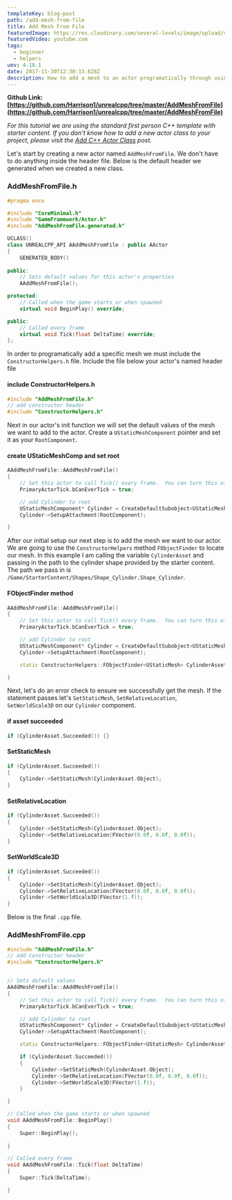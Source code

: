 ```yaml
---
templateKey: blog-post
path: /add-mesh-from-file
title: Add Mesh From File
featuredImage: https://res.cloudinary.com/several-levels/image/upload/v1512222942/add-mesh-from-file_qwbthi.jpg
featuredVideo: youtube.com
tags:
  - beginner
  - helpers
uev: 4.18.1
date: 2017-11-30T12:30:13.628Z
description: How to add a mesh to an actor programatically through using the ConstructorHelpers script.
---
```

**Github Link: [https://github.com/Harrison1/unrealcpp/tree/master/AddMeshFromFile](https://github.com/Harrison1/unrealcpp/tree/master/AddMeshFromFile)**

*For this tutorial we are using the standard first person C++ template with starter content. If you don't know how to add a new actor class to your project, please visit the [Add C++ Actor Class](/add-actor-class) post.*

Let's start by creating a new actor named `AddMeshFromFile`. We don't have to do anything inside the header file. Below is the default header we generated when we created a new class.

### AddMeshFromFile.h
```cpp
#pragma once

#include "CoreMinimal.h"
#include "GameFramework/Actor.h"
#include "AddMeshFromFile.generated.h"

UCLASS()
class UNREALCPP_API AAddMeshFromFile : public AActor
{
	GENERATED_BODY()
	
public:	
	// Sets default values for this actor's properties
	AAddMeshFromFile();

protected:
	// Called when the game starts or when spawned
	virtual void BeginPlay() override;

public:	
	// Called every frame
	virtual void Tick(float DeltaTime) override;
};
```

In order to programatically add a specific mesh we must include the `ConstructorHelpers.h` file. Include the file below your actor's named header file

#### include ConstructorHelpers.h
```cpp
#include "AddMeshFromFile.h"
// add constructor header
#include "ConstructorHelpers.h"
``` 

Next in our actor's init function we will set the default values of the mesh we want to add to the actor. Create a `UStaticMeshComponent` pointer and set it as your `RootComponent`.

#### create UStaticMeshComp and set root
```cpp
AAddMeshFromFile::AAddMeshFromFile()
{
 	// Set this actor to call Tick() every frame.  You can turn this off to improve performance if you don't need it.
	PrimaryActorTick.bCanEverTick = true;

	// add Cylinder to root
    UStaticMeshComponent* Cylinder = CreateDefaultSubobject<UStaticMeshComponent>(TEXT("VisualRepresentation"));
    Cylinder->SetupAttachment(RootComponent);

}
```

After our initial setup our next step is to add the mesh we want to our actor. We are going to use the `ConstructorHelpers` method `FObjectFinder` to locate our mesh. In this example I am calling the variable `CylinderAsset` and passing in the path to the cylinder shape provided by the starter content. The path we pass in is `/Game/StarterContent/Shapes/Shape_Cylinder.Shape_Cylinder`.

#### FObjectFinder method

```cpp
AAddMeshFromFile::AAddMeshFromFile()
{
 	// Set this actor to call Tick() every frame.  You can turn this off to improve performance if you don't need it.
	PrimaryActorTick.bCanEverTick = true;

	// add Cylinder to root
    UStaticMeshComponent* Cylinder = CreateDefaultSubobject<UStaticMeshComponent>(TEXT("VisualRepresentation"));
    Cylinder->SetupAttachment(RootComponent);

    static ConstructorHelpers::FObjectFinder<UStaticMesh> CylinderAsset(TEXT("/Game/StarterContent/Shapes/Shape_Cylinder.Shape_Cylinder"));

}
```

Next, let's do an error check to ensure we successfully get the mesh. If the statement passes let's `SetStaticMesh`, `SetRelativeLocation`, `SetWorldScale3D` on our `Cylinder` component.

#### if asset succeeded
```cpp
if (CylinderAsset.Succeeded()) {}
```

#### SetStaticMesh
```cpp
if (CylinderAsset.Succeeded()) 
{
    Cylinder->SetStaticMesh(CylinderAsset.Object);
}
```

#### SetRelativeLocation
```cpp
if (CylinderAsset.Succeeded()) 
{
    Cylinder->SetStaticMesh(CylinderAsset.Object);
    Cylinder->SetRelativeLocation(FVector(0.0f, 0.0f, 0.0f));
}
```

#### SetWorldScale3D
```cpp
if (CylinderAsset.Succeeded()) 
{
    Cylinder->SetStaticMesh(CylinderAsset.Object);
    Cylinder->SetRelativeLocation(FVector(0.0f, 0.0f, 0.0f));
    Cylinder->SetWorldScale3D(FVector(1.f));
}
```

Below is the final `.cpp` file.

### AddMeshFromFile.cpp
```cpp
#include "AddMeshFromFile.h"
// add constructor header
#include "ConstructorHelpers.h"


// Sets default values
AAddMeshFromFile::AAddMeshFromFile()
{
 	// Set this actor to call Tick() every frame.  You can turn this off to improve performance if you don't need it.
	PrimaryActorTick.bCanEverTick = true;

	// add Cylinder to root
    UStaticMeshComponent* Cylinder = CreateDefaultSubobject<UStaticMeshComponent>(TEXT("VisualRepresentation"));
    Cylinder->SetupAttachment(RootComponent);

    static ConstructorHelpers::FObjectFinder<UStaticMesh> CylinderAsset(TEXT("/Game/StarterContent/Shapes/Shape_Cylinder.Shape_Cylinder"));

	if (CylinderAsset.Succeeded())
    {
        Cylinder->SetStaticMesh(CylinderAsset.Object);
        Cylinder->SetRelativeLocation(FVector(0.0f, 0.0f, 0.0f));
        Cylinder->SetWorldScale3D(FVector(1.f));
	}

}

// Called when the game starts or when spawned
void AAddMeshFromFile::BeginPlay()
{
	Super::BeginPlay();
	
}

// Called every frame
void AAddMeshFromFile::Tick(float DeltaTime)
{
	Super::Tick(DeltaTime);

}
```
